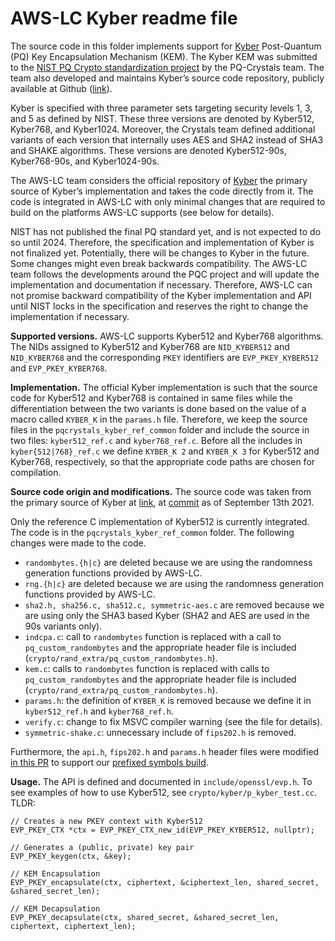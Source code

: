 # AWS-LC Kyber readme file

The source code in this folder implements support for [Kyber](https://www.pq-crystals.org/kyber/index.shtml) Post-Quantum (PQ) Key Encapsulation Mechanism (KEM). The Kyber KEM was submitted to the [NIST PQ Crypto standardization project](https://csrc.nist.gov/projects/post-quantum-cryptography/post-quantum-cryptography-standardization) by the PQ-Crystals team. The team also developed and maintains Kyber’s source code repository, publicly available at Github ([link](https://github.com/pq-crystals/kyber)).

Kyber is specified with three parameter sets targeting security levels 1, 3, and 5 as defined by NIST. These three versions are denoted by Kyber512, Kyber768, and Kyber1024. Moreover, the Crystals team defined additional variants of each version that internally uses AES and SHA2 instead of SHA3 and SHAKE algorithms. These versions are denoted Kyber512-90s, Kyber768-90s, and Kyber1024-90s.

The AWS-LC team considers the official repository of [Kyber](https://github.com/pq-crystals/kyber) the primary source of Kyber’s implementation and takes the code directly from it. The code is integrated in AWS-LC with only minimal changes that are required to build on the platforms AWS-LC supports (see below for details).

NIST has not published the final PQ standard yet, and is not expected to do so until 2024. Therefore, the specification and implementation of Kyber is not finalized yet. Potentially, there will be changes to Kyber in the future. Some changes might even break backwards compatibility. The AWS-LC team follows the developments around the PQC project and will update the implementation and documentation if necessary. Therefore, AWS-LC can not promise backward compatibility of the Kyber implementation and API until NIST locks in the specification and reserves the right to change the implementation if necessary.

**Supported versions.** AWS-LC supports Kyber512 and Kyber768 algorithms. The NIDs assigned to Kyber512 and Kyber768 are `NID_KYBER512` and `NID_KYBER768` and the corresponding `PKEY` identifiers are `EVP_PKEY_KYBER512` and `EVP_PKEY_KYBER768`.

**Implementation.** The official Kyber implementation is such that the source code for Kyber512 and Kyber768 is contained in same files while the differentiation between the two variants is done based on the value of a macro called `KYBER_K` in the `params.h` file. Therefore, we keep the source files in the `pqcrystals_kyber_ref_common` folder and include the source in two files: `kyber512_ref.c` and `kyber768_ref.c`. Before all the includes in `kyber{512|768}_ref.c` we define `KYBER_K 2`
and `KYBER_K 3` for Kyber512 and Kyber768, respectively, so that the appropriate code paths are chosen for compilation.

**Source code origin and modifications.** The source code was taken from the primary source of Kyber at [link](https://github.com/pq-crystals/kyber), at [commit](https://github.com/pq-crystals/kyber/tree/faf5c3fe33e0b61c7c8a7888dd862bf5def17ad2) as of September 13th 2021.

Only the reference C implementation of Kyber512 is currently integrated. The code is in the `pqcrystals_kyber_ref_common` folder. The following changes were made to the code.

* `randombytes.{h|c}` are deleted because we are using the randomness generation functions provided by AWS-LC.
* `rng.{h|c}` are deleted because we are using the randomness generation functions provided by AWS-LC.
* `sha2.h, sha256.c, sha512.c, symmetric-aes.c` are removed because we are using only the SHA3 based Kyber (SHA2 and AES are used in the 90s variants only).
* `indcpa.c`: call to `randombytes` function is replaced with a call to `pq_custom_randombytes` and the appropriate header file is included (`crypto/rand_extra/pq_custom_randombytes.h`).
* `kem.c`: calls to `randombytes` function is replaced with calls to `pq_custom_randombytes` and the appropriate header file is included (`crypto/rand_extra/pq_custom_randombytes.h`).
* `params.h`: the definition of `KYBER_K` is removed because we define it in `kyber512_ref.h` and `kyber768_ref.h`.
* `verify.c`: change to fix MSVC compiler warning (see the file for details).
* `symmetric-shake.c`: unnecessary include of `fips202.h` is removed.

Furthermore, the `api.h`, `fips202.h` and `params.h` header files were modified [in this PR](https://github.com/awslabs/aws-lc/pull/655) to support our [prefixed symbols build](https://github.com/awslabs/aws-lc/blob/main/BUILDING.md#building-with-prefixed-symbols).

**Usage.** The API is defined and documented in `include/openssl/evp.h`. To see examples of how to use Kyber512, see `crypto/kyber/p_kyber_test.cc`. TLDR:

```
// Creates a new PKEY context with Kyber512
EVP_PKEY_CTX *ctx = EVP_PKEY_CTX_new_id(EVP_PKEY_KYBER512, nullptr);

// Generates a (public, private) key pair
EVP_PKEY_keygen(ctx, &key);

// KEM Encapsulation
EVP_PKEY_encapsulate(ctx, ciphertext, &ciphertext_len, shared_secret, &shared_secret_len);

// KEM Decapsulation
EVP_PKEY_decapsulate(ctx, shared_secret, &shared_secret_len, ciphertext, ciphertext_len);
```
